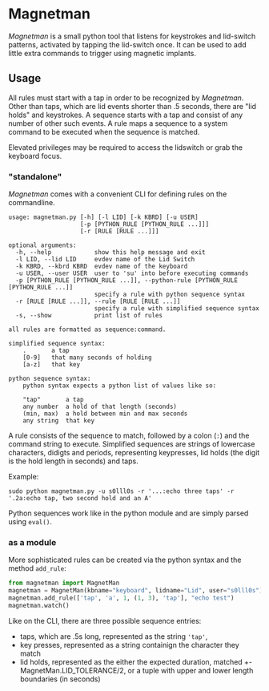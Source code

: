 Magnetman
=========

*Magnetman* is a small python tool that listens for keystrokes and lid-switch patterns, activated by tapping the lid-switch once.
It can be used to add little extra commands to trigger using magnetic implants.

Usage
-----
All rules must start with a tap in order to be recognized by *Magnetman*.
Other than taps, which are lid events shorter than .5 seconds, there are "lid holds" and keystrokes.
A sequence starts with a tap and consist of any number of other such events.
A rule maps a sequence to a system command to be executed when the sequence is matched.

Elevated privileges may be required to access the lidswitch or grab the keyboard focus.

### "standalone"
*Magnetman* comes with a convenient CLI for defining rules on the commandline.

    usage: magnetman.py [-h] [-l LID] [-k KBRD] [-u USER]
                        [-p [PYTHON_RULE [PYTHON_RULE ...]]]
                        [-r [RULE [RULE ...]]]

    optional arguments:
      -h, --help            show this help message and exit
      -l LID, --lid LID     evdev name of the Lid Switch
      -k KBRD, --kbrd KBRD  evdev name of the keyboard
      -u USER, --user USER  user to 'su' into before executing commands
      -p [PYTHON_RULE [PYTHON_RULE ...]], --python-rule [PYTHON_RULE [PYTHON_RULE ...]]
                            specify a rule with python sequence syntax
      -r [RULE [RULE ...]], --rule [RULE [RULE ...]]
                            specify a rule with simplified sequence syntax
      -s, --show            print list of rules

    all rules are formatted as sequence:command.

    simplified sequence syntax:
        .       a tap
        [0-9]   that many seconds of holding
        [a-z]   that key

    python sequence syntax:
        python syntax expects a python list of values like so:

        "tap"       a tap
        any number  a hold of that length (seconds)
        (min, max)  a hold between min and max seconds
        any string  that key

A rule consists of the sequence to match, followed by a colon (`:`) and the command string to execute.
Simplified sequences are strings of lowercase characters, didigts and periods, representing keypresses, lid holds (the digit is the hold length in seconds) and taps.

Example:

    sudo python magnetman.py -u s0lll0s -r '...:echo three taps' -r '.2a:echo tap, two second hold and an A'

Python sequences work like in the python module and are simply parsed using `eval()`.

### as a module
More sophisticated rules can be created via the python syntax and the method `add_rule`:

```python
from magnetman import MagnetMan
magnetman = MagnetMan(kbname="keyboard", lidname="Lid", user="s0lll0s")
magnetman.add_rule(['tap', 'a', 1, (1, 3), 'tap'], "echo test")
magnetman.watch()
```

Like on the CLI, there are three possible sequence entries:

* taps, which are .5s long, represented as the string `'tap'`,
* key presses, represented as a string containign the character they match
* lid holds, represented as the either the expected duration, matched +- MagnetMan.LID_TOLERANCE/2, or a tuple with upper and lower length boundaries (in seconds)
